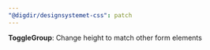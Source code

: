 ```yaml
---
"@digdir/designsystemet-css": patch
---
```


**ToggleGroup**: Change height to match other form elements

